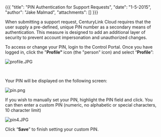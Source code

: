 {{{
  "title": "PIN Authentication for Support Requests",
  "date": "1-5-2015",
  "author": "Jake Malmad",
  "attachments": []
}}}

<p>When submitting a support request, CenturyLink Cloud requires that the user supply a pre-defined, unique&nbsp;PIN number as a secondary means of authentication. This measure is designed to add an additional layer of security to prevent account impersonation
  and unauthorized changes.</p>
<p>To access or change your PIN, login to the Control Portal. Once you have logged in, click the "<strong>Profile" </strong>icon (the "person" icon)&nbsp;and select “<strong>Profile</strong>”:</p>
<p><img src="https://t3n.zendesk.com/attachments/token/lozlvaryvluko45/?name=profile.JPG" alt="profile.JPG" />
</p>
<p>&nbsp;</p>
<p>Your PIN will be displayed on the following screen:&nbsp;</p>
<p><img src="https://t3n.zendesk.com/attachments/token/rtG4U4GYrbRZPA0Da61qnLC7k/?name=pin.png" alt="pin.png" />
</p>
<p>If you wish to manually set your PIN, highlight the PIN field and click. You can then enter a custom PIN (numeric, no alphabetic or special characters, 10 character limit)</p>
<p>
  <a><img src="https://t3n.zendesk.com/attachments/token/yvkzz4tl53c4lp6/?name=pin4.JPG" alt="pin4.JPG" />
  </a>
</p>
<p>Click “<strong>Save</strong>” to finish setting your custom PIN.</p>